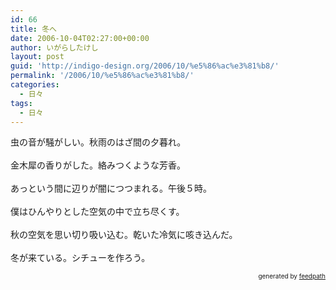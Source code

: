 ```yaml
---
id: 66
title: 冬へ
date: 2006-10-04T02:27:00+00:00
author: いがらしたけし
layout: post
guid: 'http://indigo-design.org/2006/10/%e5%86%ac%e3%81%b8/'
permalink: '/2006/10/%e5%86%ac%e3%81%b8/'
categories:
  - 日々
tags:
  - 日々
---
```

虫の音が騒がしい。秋雨のはざ間の夕暮れ。<br /><br />金木犀の香りがした。絡みつくような芳香。<br /><br />あっという間に辺りが闇につつまれる。午後５時。<br /><br />僕はひんやりとした空気の中で立ち尽くす。<br /><br />秋の空気を思い切り吸い込む。乾いた冷気に咳き込んだ。<br /><br />冬が来ている。シチューを作ろう。<br />
<div style="text-align: right;font-size: 10px">
&nbsp;&nbsp;<span>generated by <a href="http://feedpath.jp">feedpath</a></span>
</div>